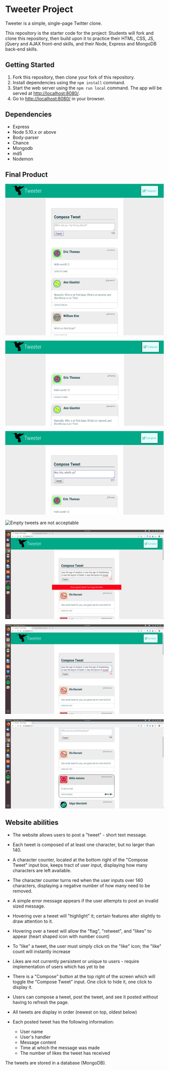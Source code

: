 # Tweeter Project

Tweeter is a simple, single-page Twitter clone.

This repository is the starter code for the project: Students will fork and clone this repository, then build upon it to practice their HTML, CSS, JS, jQuery and AJAX front-end skills, and their Node, Express and MongoDB back-end skills.

## Getting Started

1. Fork this repository, then clone your fork of this repository.
2. Install dependencies using the `npm install` command.
3. Start the web server using the `npm run local` command. The app will be served at <http://localhost:8080/>.
4. Go to <http://localhost:8080/> in your browser.

## Dependencies

- Express
- Node 5.10.x or above
- Body-parser
- Chance
- Mongodb
- md5
- Nodemon

## Final Product

![Website](https://github.com/char55/tweeter/blob/master/docs/Website.png?raw=true)

![Compose Tweet will toggle when you click compose](https://github.com/char55/tweeter/blob/master/docs/Compose%20Tweet%20will%20toggle%20when%20you%20click%20compose.png?raw=true)

![composing a tweet alters character count](https://github.com/char55/tweeter/blob/master/docs/composing%20a%20tweet%20alters%20character%20count.png?raw=true)

![Empty tweets are not acceptable](https://raw.github.com/char55/tweeter/master/docs/Empty%20tweets%20are%20not%20acceptable.png)

![Tweets over 140 characters are not acceptable for submission](https://github.com/char55/tweeter/blob/master/docs/Tweets%20over%20140%20characters%20are%20not%20acceptable%20for%20submission.png?raw=true)

![Tweets over 140 chracters will cause the counter to turn red and negative](https://github.com/char55/tweeter/blob/master/docs/Tweets%20over%20140%20chracters%20will%20cause%20the%20counter%20to%20turn%20red%20and%20negative.png?raw=true)

![Hovering over a tweet will 'highlight' it](https://github.com/char55/tweeter/blob/master/docs/Hovering%20over%20a%20tweet%20will%20'highlight'%20it.png?raw=true)


## Website abilities

- The website allows users to post a "tweet" - short text message.
- Each tweet is composed of at least one character, but no larger than 140.
- A character counter, located at the bottom right of the "Compose Tweet" input box, keeps tract of user input, displaying how many characters are left available.
- The character counter turns red when the user inputs over 140 characters, displaying a negative number of how many need to be removed.
- A simple error message appears if the user attempts to post an invalid sized message.
- Hovering over a tweet will "highlight" it; certain features alter slightly to draw attention to it.
- Hovering over a tweet will allow the "flag", "retweet", and "likes" to appear (heart shaped icon with number count)
- To "like" a tweet, the user must simply click on the "like" icon; the "like" count will instantly increase
- Likes are not currently persistent or unique to users - require implementation of users which has yet to be

- There is a "Compose" button at the top right of the screen which will toggle the "Compose Tweet" input.  One click to hide it, one click to display it.
- Users can compose a tweet, post the tweet, and see it posted without having to refresh the page.
- All tweets are display in order (newest on top, oldest below)

- Each posted tweet has the following information:
    - User name
    - User's handler
    - Message content
    - Time at which the message was made
    - The number of likes the tweet has received

The tweets are stored in a database (MongoDB).
